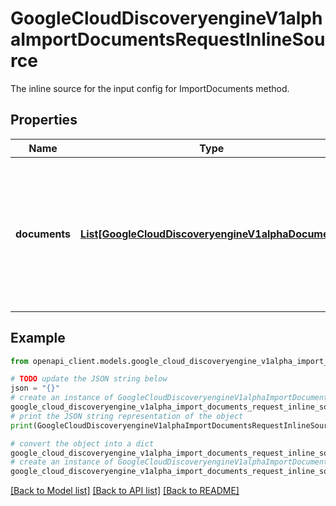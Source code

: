 # GoogleCloudDiscoveryengineV1alphaImportDocumentsRequestInlineSource

The inline source for the input config for ImportDocuments method.

## Properties

Name | Type | Description | Notes
------------ | ------------- | ------------- | -------------
**documents** | [**List[GoogleCloudDiscoveryengineV1alphaDocument]**](GoogleCloudDiscoveryengineV1alphaDocument.md) | Required. A list of documents to update/create. Each document must have a valid Document.id. Recommended max of 100 items. | [optional] 

## Example

```python
from openapi_client.models.google_cloud_discoveryengine_v1alpha_import_documents_request_inline_source import GoogleCloudDiscoveryengineV1alphaImportDocumentsRequestInlineSource

# TODO update the JSON string below
json = "{}"
# create an instance of GoogleCloudDiscoveryengineV1alphaImportDocumentsRequestInlineSource from a JSON string
google_cloud_discoveryengine_v1alpha_import_documents_request_inline_source_instance = GoogleCloudDiscoveryengineV1alphaImportDocumentsRequestInlineSource.from_json(json)
# print the JSON string representation of the object
print(GoogleCloudDiscoveryengineV1alphaImportDocumentsRequestInlineSource.to_json())

# convert the object into a dict
google_cloud_discoveryengine_v1alpha_import_documents_request_inline_source_dict = google_cloud_discoveryengine_v1alpha_import_documents_request_inline_source_instance.to_dict()
# create an instance of GoogleCloudDiscoveryengineV1alphaImportDocumentsRequestInlineSource from a dict
google_cloud_discoveryengine_v1alpha_import_documents_request_inline_source_from_dict = GoogleCloudDiscoveryengineV1alphaImportDocumentsRequestInlineSource.from_dict(google_cloud_discoveryengine_v1alpha_import_documents_request_inline_source_dict)
```
[[Back to Model list]](../README.md#documentation-for-models) [[Back to API list]](../README.md#documentation-for-api-endpoints) [[Back to README]](../README.md)


